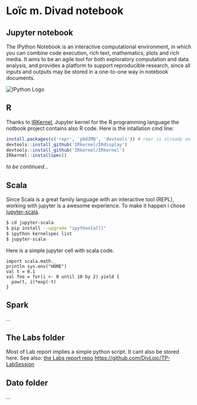 # Loïc m. Divad notebook

## Jupyter notebook
The IPython Notebook is an interactive computational environment, in which you can combine code execution, rich text, mathematics, plots and rich media. It aims to be an agile tool for both exploratory computation and data analysis, and provides a platform to support reproducible research, since all inputs and outputs may be stored in a one-to-one way in notebook documents.

![IPython Logo](https://dl.dropboxusercontent.com/s/3a831t8txwp2nxl/jup_header.png?dl=0)

## R    
Thanks to [IRKernel](http://irkernel.github.io), Jupyter kernel for the R programming language the notbook project contains also R code. Here is the intallation cmd line:   
```R
install.packages(c('repr', 'pbdZMQ', 'devtools')) # repr is already on CRAN
devtools::install_github('IRkernel/IRdisplay')
devtools::install_github('IRkernel/IRkernel')
IRkernel::installspec()
```
*to be continued...*

## Scala
Since Scala is a great family language with an interactive tool (REPL), working with jupyter is a awesome experience. To make it happen i chose [jupyter-scala](https://github.com/alexarchambault/jupyter-scala).

```bash
$ cd jupyter-scala
$ pip install --upgrade "ipython[all]"
$ ipython kernelspec list
$ jupyter-scala
```
Here is a simple jupyter cell with scala code.
```{scala}
import scala.math._
println sys.env("HOME")
val t = 0.1
val foo = for(i <- 0 until 10 by 2) yield {
  pow(t, i)*exp(-t)
}
```

## Spark
*...*

## The Labs folder
Most of Lab report implies a simple python script. It cant also be stored here.
See also: [the Labs report repo](https://github.com/DivLoic/TP-LabSession/blob/master/README.md) https://github.com/DivLoic/TP-LabSession

## Dato folder
*...*
